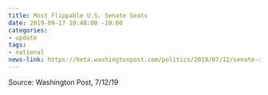 ```yaml
---
title: Most Flippable U.S. Senate Seats
date: 2019-09-17 10:48:00 -10:00
categories:
- update
tags:
- national
news-link: https://beta.washingtonpost.com/politics/2019/07/12/senate-seats-most-likely-flip/
---
```


Source: Washington Post, 7/12/19